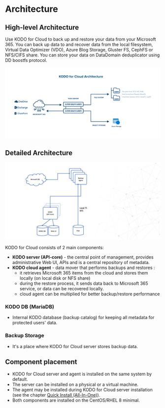 # Architecture

## High-level Architecture

Use KODO for Cloud to back up and restore your data from your Microsoft 365. You can back up data to and recover data from the local filesystem, Virtual Data Optimizer \(VDO\), Azure Blog Storage, Gluster FS, CephFS or NFS/CIFS share. You can store your data on DataDomain deduplicator using DD boostfs protocol.

![](../.gitbook/assets/kfc_architecture_2021_transparent.png)

## Detailed Architecture

![](../.gitbook/assets/kodo-for-cloud-detailed-architecture.png)



KODO for Cloud consists of 2 main components:

* **KODO server \(API-core\)** - the central point of management, provides administrative Web UI, APIs and is a central repository of metadata.
* **KODO cloud agent** - data mover that performs backups and restores :
  * it retrieves Microsoft 365 items from the cloud and stores them locally \(on local disk or NFS share\)
  * during the restore process, it sends data back to Microsoft 365 service, or data can be recovered locally.
  * cloud agent can be multiplied for better backup/restore performance

### KODO DB \(MariaDB\) 

* Internal KODO database \(backup catalog\) for keeping all metadata for protected users' data. 

### Backup Storage

* It's a place where KODO for Cloud server stores backup data.

## Component placement

* KODO for Cloud server and agent is installed on the same system by default. 
* The server can be installed on a physical or a virtual machine.
* The agent may be installed during KODO for Cloud server installation \(see the chapter  [Quick Install \(All-In-One\)](../deployment/quick-install-all-in-one.md)\).
* Both components are installed on the CentOS/RHEL 8 minimal.

